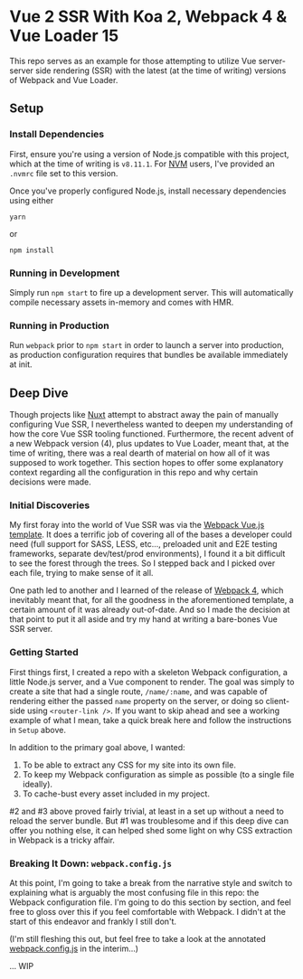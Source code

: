 Vue 2 SSR With Koa 2, Webpack 4 & Vue Loader 15
======================================

This repo serves as an example for those attempting to utilize Vue server-server side rendering (SSR) with the latest (at the time of writing) versions of Webpack and Vue Loader. 

## Setup

### Install Dependencies

First, ensure you're using a version of Node.js compatible with this project, which at the time of writing is `v8.11.1`. For [NVM](https://github.com/creationix/nvm) users, I've provided an `.nvmrc` file set to this version.

Once you've properly configured Node.js, install necessary dependencies using either 

`yarn` 

or

`npm install`

### Running in Development

Simply run `npm start` to fire up a development server. This will automatically compile necessary assets in-memory and comes with HMR.

### Running in Production

Run `webpack` prior to `npm start` in order to launch a server into production, as production configuration requires that bundles be available immediately at init.

## Deep Dive

Though projects like [Nuxt](https://nuxtjs.org/) attempt to abstract away the pain of manually configuring Vue SSR, I nevertheless wanted to deepen my understanding of how the core Vue SSR tooling functioned. Furthermore, the recent advent of a new Webpack version (4), plus updates to Vue Loader, meant that, at the time of writing, there was a real dearth of material on how all of it was supposed to work together. This section hopes to offer some explanatory context regarding all the configuration in this repo and why certain decisions were made.

### Initial Discoveries

My first foray into the world of Vue SSR was via the [Webpack Vue.js template](https://github.com/vuejs-templates/webpack). It does a terrific job of covering all of the bases a developer could need (full support for SASS, LESS, etc..., preloaded unit and E2E testing frameworks, separate dev/test/prod environments),  I found it a bit difficult to see the forest through the trees. So I stepped back and I picked over each file, trying to make sense of it all.

One path led to another and I learned of the release of [Webpack 4](https://medium.com/webpack/webpack-4-released-today-6cdb994702d4), which inevitably meant that, for all the goodness in the aforementioned template, a certain amount of it was already out-of-date. And so I made the decision at that point to put it all aside and try my hand at writing a bare-bones Vue SSR server.

### Getting Started

First things first, I created a repo with a skeleton Webpack configuration, a little Node.js server, and a Vue component to render. The goal was simply to create a site that had a single route, `/name/:name`, and was capable of rendering either the passed `name` property on the server, or doing so client-side using `<router-link />`. If you want to skip ahead and see a working example of what I mean, take a quick break here and follow the instructions in `Setup` above.

In addition to the primary goal above, I wanted:

1. To be able to extract any CSS for my site into its own file.
2. To keep my Webpack configuration as simple as possible (to a single file ideally).
3. To cache-bust every asset included in my project.

\#2 and \#3 above proved fairly trivial, at least in a set up without a need to reload the server bundle. But #1 was troublesome and if this deep dive can offer you nothing else, it can helped shed some light on why CSS extraction in Webpack is a tricky affair.

### Breaking It Down: `webpack.config.js` 

At this point, I'm going to take a break from the narrative style and switch to explaining what is arguably the most confusing file in this repo: the Webpack configuration file. I'm going to do this section by section, and feel free to gloss over this if you feel comfortable with Webpack. I didn't at the start of this endeavor and frankly I still don't. 

(I'm still fleshing this out, but feel free to take a look at the annotated [webpack.config.js](https://github.com/andRyanMiller/vue-ssr-webpack-4/blob/master/webpack.config.js) in the interim...)

... WIP


